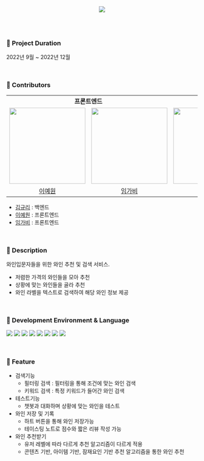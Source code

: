 <div align="center">
  <img src="https://github.com/Wine-O-clocK/.github/assets/80308473/e0d143cd-9e62-4279-b69a-694ab8421865" />
</div>

</br></br>

### 🍷 Project Duration 
2022년 9월 ~ 2022년 12월

</br>

### 🍷 Contributors
<table>
<!-- 팀 -->
  <tr>
    <td align="center" colspan="2"><strong>프론트엔드</strong></td>
    <td align="center" colspan="1"><strong>백엔드</strong></td>
  </tr>

<!-- 이미지 -->
  <tr>
    <!-- FE (예원) -->
    <td>
      <a href="https://github.com/yen001004">
        <img src="https://github.com/Wine-O-clocK/.github/assets/80308473/629d602d-09d8-4ce3-b036-dd7937f5a923" width="200px"/>
      </a>
    </td>
    <!-- BE (가비) -->
    <td>
      <a href="https://github.com/limgabi">
        <img src="https://github.com/Wine-O-clocK/.github/assets/80308473/3aa061e9-95c8-4d47-911c-520daa31008e" width="200px"/>
      </a>
    </td>
    <!-- BE (규리) -->
    <td>
      <a href="https://github.com/bnfkim">
        <img src="https://github.com/Wine-O-clocK/.github/assets/80308473/93a554a5-d8d5-44a2-9f16-140628e906e6" width="200px"/>
      </a>
    </td>
  </tr>

<!-- 팀원 이름 -->
  <tr>
    <!-- FE (예원) -->
    <td align="center">
        <a href="https://github.com/yen001004">이예원</a>
    </td>
    <!-- FE (가비) -->
    <td align="center">
        <a href="https://github.com/limgabi">임가비</a>
    </td>
    <!-- BE (규리) -->
    <td align="center">
        <a href="https://github.com/bnfkim">김규리</a>
    </td>
  </tr>
</table>


- [김규리](https://github.com/bnfkim) : 백엔드
- [이예원](https://github.com/yen001004) : 프론트엔드
- [임가비](https://github.com/limgabi) : 프론트엔드

</br>


### 🍷 Description
와인입문자들을 위한 와인 추천 및 검색 서비스.
- 저렴한 가격의 와인들을 모아 추천
- 상황에 맞는 와인들을 골라 추천
- 와인 라벨을 텍스트로 검색하여 해당 와인 정보 제공

</br>

### 🍷 Development Environment & Language
<img src="https://img.shields.io/badge/Python-3766AB?style=flat-square&logo=Python&logoColor=white"/></a>
<img src="https://img.shields.io/badge/HTML5-E34F26?style=flat-square&logo=HTML5&logoColor=white"/></a> 
<img src="https://img.shields.io/badge/CSS3-1572B6?style=flat-square&logo=CSS3&logoColor=white"/></a>
<img src="https://img.shields.io/badge/JavaScript-F7DF1E?style=flat-square&logo=JavaScript&logoColor=white"/></a>
<img src="https://img.shields.io/badge/react-61DAFB?style=flat-square&logo=react&logoColor=black">
<img src="https://img.shields.io/badge/JAVA-007396?style=flat-square&logo=java&logoColor=white">
<img src="https://img.shields.io/badge/Spring-6DB33F?style=flat-square&logo=Spring&logoColor=white">
<img src="https://img.shields.io/badge/Amazon AWS-232F3E?style=flat-square&logo=Amazon%20AWS&logoColor=white"/></a>

</br>

### 🍷 Feature
- 검색기능
  - 필터링 검색 : 필터링을 통해 조건에 맞는 와인 검색
  - 키워드 검색 : 특정 키워드가 들어간 와인 검색
- 테스트기능
  - 챗봇과 대화하며 상황에 맞는 와인을 테스트
- 와인 저장 및 기록
  - 하트 버튼을 통해 와인 저장가능
  - 테이스팅 노트로 점수와 짧은 리뷰 작성 가능
- 와인 추천받기
  - 유저 레벨에 따라 다르게 추천 알고리즘이 다르게 적용
  - 콘텐츠 기반, 아이템 기반, 잠재요인 기반 추천 알고리즘을 통한 와인 추천

</br>

